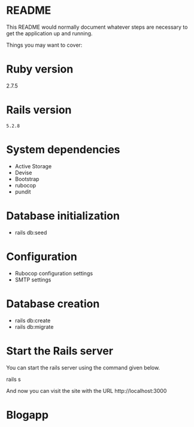 <!-- @format -->

# README

This README would normally document whatever steps are necessary to get the
application up and running.

Things you may want to cover:

# Ruby version

2.7.5

# Rails version

    5.2.8

# System dependencies

- Active Storage
- Devise
- Bootstrap
- rubocop
- pundit

# Database initialization

- rails db:seed

# Configuration

- Rubocop configuration settings
- SMTP settings

# Database creation

- rails db:create
- rails db:migrate

# Start the Rails server

You can start the rails server using the command given below.

rails s

And now you can visit the site with the URL http://localhost:3000

# Blogapp
